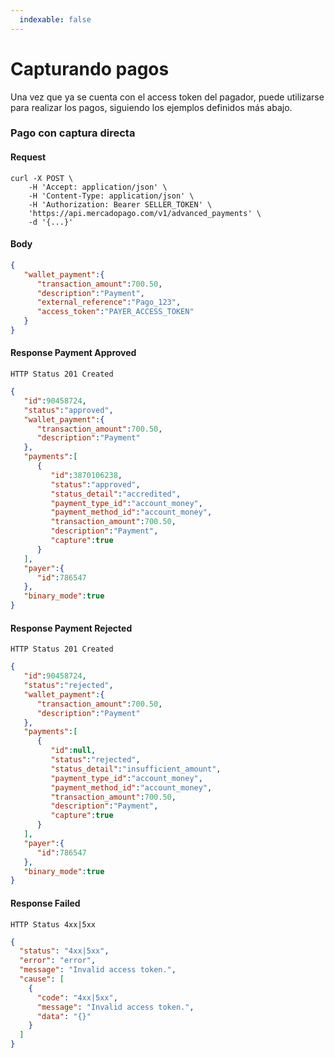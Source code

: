 ```yaml
---
  indexable: false
---
```


# Capturando pagos

Una vez que ya se cuenta con el access token del pagador, puede utilizarse para realizar los pagos, siguiendo los ejemplos definidos más abajo.

### Pago con captura directa

#### Request
```curl
curl -X POST \
    -H 'Accept: application/json' \
    -H 'Content-Type: application/json' \
    -H 'Authorization: Bearer SELLER_TOKEN' \
    'https://api.mercadopago.com/v1/advanced_payments' \
    -d '{...}'
```

#### Body
```json
{
   "wallet_payment":{
      "transaction_amount":700.50,
      "description":"Payment",
      "external_reference":"Pago_123",
      "access_token":"PAYER_ACCESS_TOKEN"      
   }
}
```

#### Response Payment Approved
`HTTP Status 201 Created`
```json
{
   "id":90458724,
   "status":"approved",
   "wallet_payment":{
      "transaction_amount":700.50,
      "description":"Payment"
   },
   "payments":[
      {
         "id":3870106238,
         "status":"approved",
         "status_detail":"accredited",
         "payment_type_id":"account_money",
         "payment_method_id":"account_money",
         "transaction_amount":700.50,
         "description":"Payment",
         "capture":true
      }
   ],
   "payer":{
      "id":786547
   },
   "binary_mode":true 
}
```

#### Response Payment Rejected
`HTTP Status 201 Created`
```json
{
   "id":90458724,
   "status":"rejected",
   "wallet_payment":{
      "transaction_amount":700.50,
      "description":"Payment"
   },
   "payments":[
      {
         "id":null,
         "status":"rejected",
         "status_detail":"insufficient_amount",
         "payment_type_id":"account_money",
         "payment_method_id":"account_money",
         "transaction_amount":700.50,
         "description":"Payment",
         "capture":true
      }
   ],
   "payer":{
      "id":786547
   },
   "binary_mode":true 
}
```

#### Response Failed
`HTTP Status 4xx|5xx`
```json
{
  "status": "4xx|5xx",
  "error": "error",
  "message": "Invalid access token.",
  "cause": [
    {
      "code": "4xx|5xx",
      "message": "Invalid access token.",
      "data": "{}"
    }
  ]
}
```